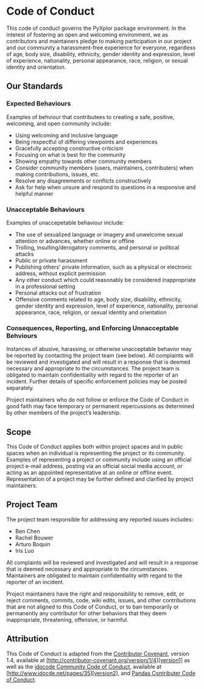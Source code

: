 # Code of Conduct

This code of conduct governs the PyXplor package environment. In the interest of fostering an open and welcoming environment, we as contributors and maintainers pledge to making participation in our project and our community a harassment-free experience for everyone, regardless of age, body size, disability, ethnicity, gender identity and expression, level of experience, nationality, personal appearance, race, religion, or sexual identity and orientation.

## Our Standards

### Expected Behaviours

Examples of behviour that contributees to creating a safe, positive, welcoming, and open community include:

* Using welcoming and inclusive language
* Being respectful of differing viewpoints and experiences
* Gracefully accepting constructive criticism
* Focusing on what is best for the community
* Showing empathy towards other community members
* Consider community members (users, maintainers, contributers) when making contributions, issues, etc.
* Resolve any disagreements or conflicts constructively
* Ask for help when unsure and respond to questions in a responsive and helpful manner

### Unacceptable Behaviours

Examples of unaccepetable behaviour include:

* The use of sexualized language or imagery and unwelcome sexual attention or advances, whether online or offline
* Trolling, insulting/derogatory comments, and personal or political attacks
* Public or private harassment
* Publishing others' private information, such as a physical or electronic address, without explicit permission
* Any other conduct which could reasonably be considered inappropriate in a professional setting
* Personal attacks out of frustration
* Offensive comments related to age, body size, disability, ethnicity, gender identity and expression, level of experience, nationality, personal appearance, race, religion, or sexual identity and orientation

### Consequences, Reporting, and Enforcing Unnacceptable Behviours

Instances of abusive, harassing, or otherwise unacceptable behavior may be reported by contacting the project team (see below). All complaints will be reviewed and investigated and will result in a response that is deemed necessary and appropriate to the circumstances. The project team is obligated to maintain confidentiality with regard to the reporter of an incident. Further details of specific enforcement policies may be posted separately.

Project maintainers who do not follow or enforce the Code of Conduct in good faith may face temporary or permanent repercussions as determined by other members of the project’s leadership.

## Scope

This Code of Conduct applies both within project spaces and in public spaces when an individual is representing the project or its community. Examples of representing a project or community include using an official project e-mail address, posting via an official social media account, or acting as an appointed representative at an online or offline event. Representation of a project may be further defined and clarified by project maintainers.

## Project Team

The project team responsible for addressing any reported issues includes:

* Ben Chen
* Rachel Bouwer
* Arturo Boquin
* Iris Luo

All complaints will be reviewed and investigated and will result in a response that is deemed necessary and appropriate to the circumstances. Maintainers are obligated to maintain confidentiality with regard to the reporter of an incident.

Project maintainers have the right and responsibility to remove, edit, or reject comments, commits, code, wiki edits, issues, and other contributions that are not aligned to this Code of Conduct, or to ban temporarily or permanently any contributor for other behaviors that they deem inappropriate, threatening, offensive, or harmful.

## Attribution

This Code of Conduct is adapted from the [Contributor Covenant][homepage1], version 1.4, available at [http://contributor-covenant.org/version/1/4][version1] as well as the [idocode Community Code of Conduct][homepage2], available at [http://www.idocde.net/pages/35][version2], and [Pandas Contributer Code of Conduct][homepage3].

[homepage1]: http://contributor-covenant.org
[version1]: http://contributor-covenant.org/version/1/4/

[homepage2]: http://www.idocde.net/
[version2]: http://www.idocde.net/pages/35

[homepage3]: https://github.com/pandas-dev/pandas-governance/blob/master/code-of-conduct.md